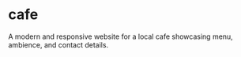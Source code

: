 # cafe
A modern and responsive website for a local cafe showcasing menu, ambience, and contact details.
